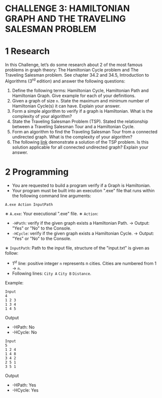 
# CHALLENGE 3: HAMILTONIAN GRAPH AND THE TRAVELING SALESMAN PROBLEM

# 1 Research
In this Challenge, let’s do some research about 2 of the most famous problems in graph theory: The Hamiltonian Cycle problem and The Traveling Salesman problem. See chapter 34.2 and 34.5, Introduction to Algorithms (3<sup>rd</sup> edition) and answer the following questions:
1. Define the following terms: Hamiltonian Cycle, Hamiltonian Path and
    Hamiltonian Graph. Give example for each of your definitions.
2. Given a graph of size `n`. State the maximum and minimum number of Hamiltonian Cycle(s) it can have. Explain your answer.
3. Form a simple algorithm to verify if a graph is Hamiltonian. What is the complexity of your algorithm?
4. State the Traveling Salesman Problem (TSP). Stated the relationship between a Traveling Salesman Tour and a Hamiltonian Cycle.
5. Form an algorithm to find the Traveling Salesman Tour from a connected undirected graph. What is the complexity of your algorithm?
6. The following [link](https://www.geeksforgeeks.org/travelling-salesman-problem-set-2-approximate-using-mst/) demonstrate a solution of the TSP problem. Is this solution applicable for all connected undirected graph? Explain your answer.
# 2 Programming
- You are requested to build a program verify if a Graph is Hamiltonian.
- Your program must be built into an execution ".exe" file that runs within the
    following command line arguments:
```
A.exe Action InputPath
```

∗ `A.exe`: Your executional ".exe" file.
∗ `Action`:
- `-HPath`: verify if the given graph exists a Hamiltonian Path.
→ Output: "Yes" or "No" to the Console.
- `-HCycle`: verify if the given graph exists a Hamiltonian Cycle.
→ Output: "Yes" or "No" to the Console.

∗ `InputPath`: Path to the input file, structure of the "input.txt" is given as
follow:
- 1<sup>st</sup> line: positive integer `n` represents n cities. Cities are numbered from 1 → `n`.
- Following lines: `City A` `City B` `Distance`.

Example:
```
Input
4
1 2 3
1 3 4
1 4 5
```
Output
- -HPath: No
- -HCycle: No
```
Input
5
1 2 4
1 4 8
3 4 2
2 5 1
3 5 1
```
Output
- -HPath: Yes
- -HCycle: Yes
